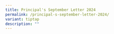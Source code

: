 ```yaml
---
title: Principal's September Letter 2024
permalink: /principal-s-september-letter-2024/
variant: tiptap
description: ""
---
```

